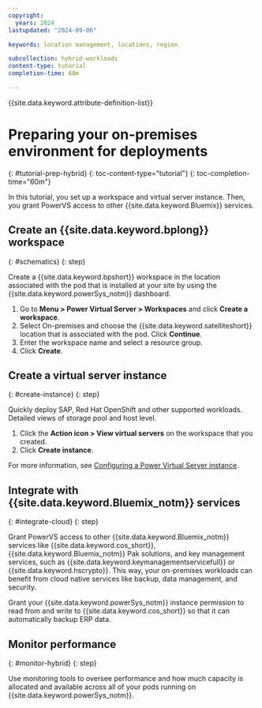 ```yaml
---
copyright:
  years: 2024
lastupdated: "2024-09-06"

keywords: location management, locations, region

subcollection: hybrid-workloads
content-type: tutorial
completion-time: 60m

---
```


{{site.data.keyword.attribute-definition-list}}

# Preparing your on-premises environment for deployments
{: #tutorial-prep-hybrid}
{: toc-content-type="tutorial"}
{: toc-completion-time="60m"}

In this tutorial, you set up a workspace and virtual server instance. Then, you grant PowerVS access to other {{site.data.keyword.Bluemix}} services.

## Create an {{site.data.keyword.bplong}} workspace
{: #schematics}
{: step}

Create a {{site.data.keyword.bpshort}} workspace in the location associated with the pod that is installed at your site by using the {{site.data.keyword.powerSys_notm}} dashboard.


1. Go to **Menu > Power Virtual Server > Workspaces** and click **Create a workspace**.
1. Select On-premises and choose the {{site.data.keyword.satelliteshort}} location that is associated with the pod. Click **Continue**.
1. Enter the workspace name and select a resource group.
1. Click **Create**.

## Create a virtual server instance
{: #create-instance}
{: step}

Quickly deploy SAP, Red Hat OpenShift and other supported workloads. Detailed views of storage pool and host level.

1. Click the **Action icon > View virtual servers** on the workspace that you created.
1. Click **Create instance**.

For more information, see [Configuring a Power Virtual Server instance](/docs/power-iaas?topic=power-iaas-creating-power-virtual-server#configuring-instance).

## Integrate with {{site.data.keyword.Bluemix_notm}} services
{: #integrate-cloud}
{: step}

Grant PowerVS access to other {{site.data.keyword.Bluemix_notm}} services like {{site.data.keyword.cos_short}}, {{site.data.keyword.Bluemix_notm}} Pak solutions, and key management services, such as {{site.data.keyword.keymanagementservicefull}} or {{site.data.keyword.hscrypto}}. This way, your on-premises workloads can benefit from cloud native services like backup, data management, and security.

Grant your {{site.data.keyword.powerSys_notm}} instance permission to read from and write to {{site.data.keyword.cos_short}} so that it can automatically backup ERP data.

## Monitor performance
{: #monitor-hybrid}
{: step}

Use monitoring tools to oversee performance and how much capacity is allocated and available across all of your pods running on {{site.data.keyword.powerSys_notm}}.
